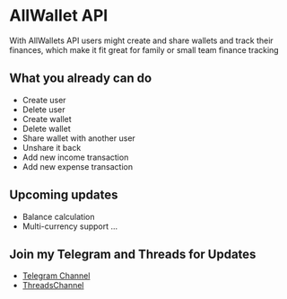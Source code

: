 # AllWallet API

With AllWallets API users might create and share wallets and track their finances, which make it fit great for family or small team finance tracking

## What you already can do

- Create user
- Delete user
- Create wallet
- Delete wallet
- Share wallet with another user
- Unshare it back
- Add new income transaction
- Add new expense transaction

## Upcoming updates

- Balance calculation
- Multi-currency support
...

## Join my Telegram and Threads for Updates

- [Telegram Channel](https://t.me/khralenok_com)
- [ThreadsChannel](https://www.threads.com/@khralenok.studio)